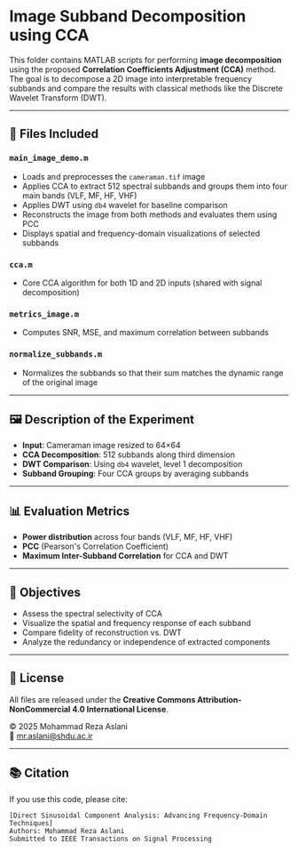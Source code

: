 # Image Subband Decomposition using CCA

This folder contains MATLAB scripts for performing **image decomposition** using the proposed **Correlation Coefficients Adjustment (CCA)** method. The goal is to decompose a 2D image into interpretable frequency subbands and compare the results with classical methods like the Discrete Wavelet Transform (DWT).

---

## 📂 Files Included

### `main_image_demo.m`
- Loads and preprocesses the `cameraman.tif` image
- Applies CCA to extract 512 spectral subbands and groups them into four main bands (VLF, MF, HF, VHF)
- Applies DWT using `db4` wavelet for baseline comparison
- Reconstructs the image from both methods and evaluates them using PCC
- Displays spatial and frequency-domain visualizations of selected subbands

### `cca.m`
- Core CCA algorithm for both 1D and 2D inputs (shared with signal decomposition)

### `metrics_image.m`
- Computes SNR, MSE, and maximum correlation between subbands

### `normalize_subbands.m`
- Normalizes the subbands so that their sum matches the dynamic range of the original image

---

## 🖼️ Description of the Experiment

- **Input**: Cameraman image resized to 64×64
- **CCA Decomposition**: 512 subbands along third dimension
- **DWT Comparison**: Using `db4` wavelet, level 1 decomposition
- **Subband Grouping**: Four CCA groups by averaging subbands

---

## 📊 Evaluation Metrics

- **Power distribution** across four bands (VLF, MF, HF, VHF)
- **PCC** (Pearson's Correlation Coefficient)
- **Maximum Inter-Subband Correlation** for CCA and DWT

---

## 🧪 Objectives

- Assess the spectral selectivity of CCA
- Visualize the spatial and frequency response of each subband
- Compare fidelity of reconstruction vs. DWT
- Analyze the redundancy or independence of extracted components

---

## 📄 License

All files are released under the **Creative Commons Attribution-NonCommercial 4.0 International License**.

© 2025 Mohammad Reza Aslani  
📧 [mr.aslani@shdu.ac.ir](mailto:mr.aslani@shdu.ac.ir)

---

## 📚 Citation

If you use this code, please cite:

```
[Direct Sinusoidal Component Analysis: Advancing Frequency-Domain Techniques]  
Authors: Mohammad Reza Aslani  
Submitted to IEEE Transactions on Signal Processing
```
